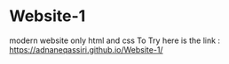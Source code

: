 # Website-1
modern website only html and css
To Try here is the link : https://adnaneqassiri.github.io/Website-1/
